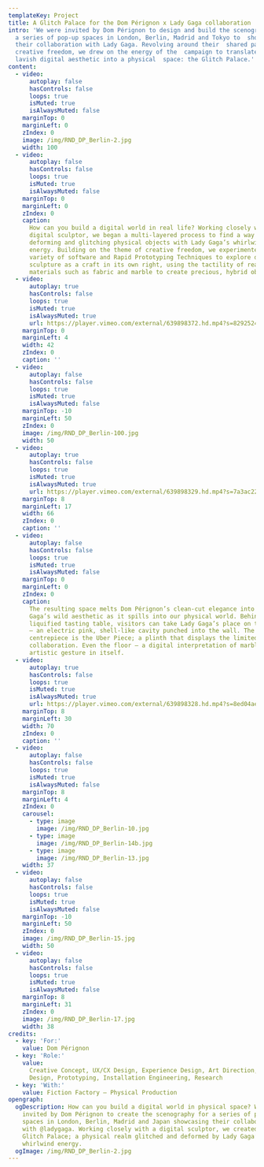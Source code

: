 ```yaml
---
templateKey: Project
title: A Glitch Palace for the Dom Pérignon x Lady Gaga collaboration
intro: 'We were invited by Dom Pérignon to design and build the scenography  for
  a series of pop-up spaces in London, Berlin, Madrid and Tokyo to  showcase
  their collaboration with Lady Gaga. Revolving around their  shared passion for
  creative freedom, we drew on the energy of the  campaign to translate its
  lavish digital aesthetic into a physical  space: the Glitch Palace.'
content:
  - video:
      autoplay: false
      hasControls: false
      loops: true
      isMuted: true
      isAlwaysMuted: false
    marginTop: 0
    marginLeft: 0
    zIndex: 0
    image: /img/RND_DP_Berlin-2.jpg
    width: 100
  - video:
      autoplay: false
      hasControls: false
      loops: true
      isMuted: true
      isAlwaysMuted: false
    marginTop: 0
    marginLeft: 0
    zIndex: 0
    caption:
      How can you build a digital world in real life? Working closely with a
      digital sculptor, we began a multi-layered process to find a way of
      deforming and glitching physical objects with Lady Gaga’s whirlwind
      energy. Building on the theme of creative freedom, we experimented with a
      variety of software and Rapid Prototyping Techniques to explore digital
      sculpture as a craft in its own right, using the tactility of real-life
      materials such as fabric and marble to create precious, hybrid objects.
  - video:
      autoplay: true
      hasControls: false
      loops: true
      isMuted: true
      isAlwaysMuted: true
      url: https://player.vimeo.com/external/639898372.hd.mp4?s=8292524161651534fa963e8e407e725a1b274531&profile_id=175
    marginTop: 0
    marginLeft: 4
    width: 42
    zIndex: 0
    caption: ''
  - video:
      autoplay: false
      hasControls: false
      loops: true
      isMuted: true
      isAlwaysMuted: false
    marginTop: -10
    marginLeft: 50
    zIndex: 0
    image: /img/RND_DP_Berlin-100.jpg
    width: 50
  - video:
      autoplay: true
      hasControls: false
      loops: true
      isMuted: true
      isAlwaysMuted: true
      url: https://player.vimeo.com/external/639898329.hd.mp4?s=7a3ac229977c8ff4750645a675a06e43a65e6a04&profile_id=175
    marginTop: 8
    marginLeft: 17
    width: 66
    zIndex: 0
    caption: ''
  - video:
      autoplay: false
      hasControls: false
      loops: true
      isMuted: true
      isAlwaysMuted: false
    marginTop: 0
    marginLeft: 0
    zIndex: 0
    caption:
      The resulting space melts Dom Pérignon’s clean-cut elegance into Lady
      Gaga’s wild aesthetic as it spills into our physical world. Behind a
      liquified tasting table, visitors can take Lady Gaga’s place on the Throne
      – an electric pink, shell-like cavity punched into the wall. The
      centrepiece is the Uber Piece; a plinth that displays the limited-edition
      collaboration. Even the floor – a digital interpretation of marble – is an
      artistic gesture in itself.
  - video:
      autoplay: true
      hasControls: false
      loops: true
      isMuted: true
      isAlwaysMuted: true
      url: https://player.vimeo.com/external/639898328.hd.mp4?s=8ed04ae1552ce15c4de6f09b14949d02655f034b&profile_id=175
    marginTop: 8
    marginLeft: 30
    width: 70
    zIndex: 0
    caption: ''
  - video:
      autoplay: false
      hasControls: false
      loops: true
      isMuted: true
      isAlwaysMuted: false
    marginTop: 8
    marginLeft: 4
    zIndex: 0
    carousel:
      - type: image
        image: /img/RND_DP_Berlin-10.jpg
      - type: image
        image: /img/RND_DP_Berlin-14b.jpg
      - type: image
        image: /img/RND_DP_Berlin-13.jpg
    width: 37
  - video:
      autoplay: false
      hasControls: false
      loops: true
      isMuted: true
      isAlwaysMuted: false
    marginTop: -10
    marginLeft: 50
    zIndex: 0
    image: /img/RND_DP_Berlin-15.jpg
    width: 50
  - video:
      autoplay: false
      hasControls: false
      loops: true
      isMuted: true
      isAlwaysMuted: false
    marginTop: 8
    marginLeft: 31
    zIndex: 0
    image: /img/RND_DP_Berlin-17.jpg
    width: 38
credits:
  - key: 'For:'
    value: Dom Pérignon
  - key: 'Role:'
    value:
      Creative Concept, UX/CX Design, Experience Design, Art Direction, Spatial
      Design, Prototyping, Installation Engineering, Research
  - key: 'With:'
    value: Fiction Factory – Physical Production
opengraph:
  ogDescription: How can you build a digital world in physical space? We were
    invited by Dom Pérignon to create the scenography for a series of pop-up
    spaces in London, Berlin, Madrid and Japan showcasing their collaboration
    with @ladygaga. Working closely with a digital sculptor, we created the
    Glitch Palace; a physical realm glitched and deformed by Lady Gaga’s
    whirlwind energy.
  ogImage: /img/RND_DP_Berlin-2.jpg
---
```


